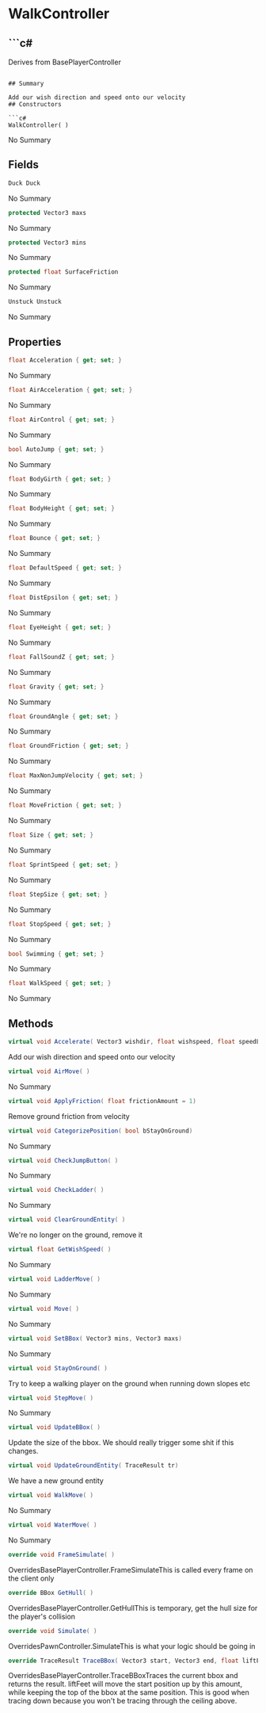 # WalkController

## ```c#
Derives from BasePlayerController
```

## Summary

Add our wish direction and speed onto our velocity
## Constructors

```c#
WalkController( ) 
```
No Summary
## Fields

```c#
Duck Duck
```
No Summary
```c#
protected Vector3 maxs
```
No Summary
```c#
protected Vector3 mins
```
No Summary
```c#
protected float SurfaceFriction
```
No Summary
```c#
Unstuck Unstuck
```
No Summary
## Properties

```c#
float Acceleration { get; set; } 
```
No Summary
```c#
float AirAcceleration { get; set; } 
```
No Summary
```c#
float AirControl { get; set; } 
```
No Summary
```c#
bool AutoJump { get; set; } 
```
No Summary
```c#
float BodyGirth { get; set; } 
```
No Summary
```c#
float BodyHeight { get; set; } 
```
No Summary
```c#
float Bounce { get; set; } 
```
No Summary
```c#
float DefaultSpeed { get; set; } 
```
No Summary
```c#
float DistEpsilon { get; set; } 
```
No Summary
```c#
float EyeHeight { get; set; } 
```
No Summary
```c#
float FallSoundZ { get; set; } 
```
No Summary
```c#
float Gravity { get; set; } 
```
No Summary
```c#
float GroundAngle { get; set; } 
```
No Summary
```c#
float GroundFriction { get; set; } 
```
No Summary
```c#
float MaxNonJumpVelocity { get; set; } 
```
No Summary
```c#
float MoveFriction { get; set; } 
```
No Summary
```c#
float Size { get; set; } 
```
No Summary
```c#
float SprintSpeed { get; set; } 
```
No Summary
```c#
float StepSize { get; set; } 
```
No Summary
```c#
float StopSpeed { get; set; } 
```
No Summary
```c#
bool Swimming { get; set; } 
```
No Summary
```c#
float WalkSpeed { get; set; } 
```
No Summary
## Methods

```c#
virtual void Accelerate( Vector3 wishdir, float wishspeed, float speedLimit, float acceleration) 
```
Add our wish direction and speed onto our velocity
```c#
virtual void AirMove( ) 
```
No Summary
```c#
virtual void ApplyFriction( float frictionAmount = 1) 
```
Remove ground friction from velocity
```c#
virtual void CategorizePosition( bool bStayOnGround) 
```
No Summary
```c#
virtual void CheckJumpButton( ) 
```
No Summary
```c#
virtual void CheckLadder( ) 
```
No Summary
```c#
virtual void ClearGroundEntity( ) 
```
We're no longer on the ground, remove it
```c#
virtual float GetWishSpeed( ) 
```
No Summary
```c#
virtual void LadderMove( ) 
```
No Summary
```c#
virtual void Move( ) 
```
No Summary
```c#
virtual void SetBBox( Vector3 mins, Vector3 maxs) 
```
No Summary
```c#
virtual void StayOnGround( ) 
```
Try to keep a walking player on the ground when running down slopes etc
```c#
virtual void StepMove( ) 
```
No Summary
```c#
virtual void UpdateBBox( ) 
```
Update the size of the bbox. We should really trigger some shit if this changes.
```c#
virtual void UpdateGroundEntity( TraceResult tr) 
```
We have a new ground entity
```c#
virtual void WalkMove( ) 
```
No Summary
```c#
virtual void WaterMove( ) 
```
No Summary
```c#
override void FrameSimulate( ) 
```
OverridesBasePlayerController.FrameSimulateThis is called every frame on the client only
```c#
override BBox GetHull( ) 
```
OverridesBasePlayerController.GetHullThis is temporary, get the hull size for the player's collision
```c#
override void Simulate( ) 
```
OverridesPawnController.SimulateThis is what your logic should be going in
```c#
override TraceResult TraceBBox( Vector3 start, Vector3 end, float liftFeet = 0) 
```
OverridesBasePlayerController.TraceBBoxTraces the current bbox and returns the result.
liftFeet will move the start position up by this amount, while keeping the top of the bbox at the same
position. This is good when tracing down because you won't be tracing through the ceiling above.
